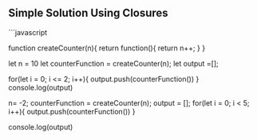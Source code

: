## Simple Solution Using Closures

​```javascript

function createCounter(n){
    return function(){
        return n++;
    }
}

let n = 10
let counterFunction = createCounter(n);
let output =[];

for(let i = 0; i <= 2; i++){
    output.push(counterFunction())
}
console.log(output)

n= -2;
counterFunction = createCounter(n);
output = [];
for(let i = 0; i < 5; i++){
    output.push(counterFunction())
}

console.log(output)

```
